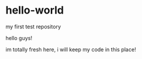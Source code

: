 # hello-world
my first test repository

hello guys!

im totally fresh here, i will keep my code in this place!
